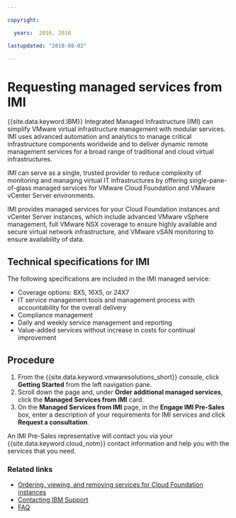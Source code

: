 ```yaml
---

copyright:

  years:  2016, 2018

lastupdated: "2018-08-02"

---
```


# Requesting managed services from IMI

{{site.data.keyword.IBM}} Integrated Managed Infrastructure (IMI) can simplify VMware virtual infrastructure management with modular services. IMI uses advanced automation and analytics to manage critical infrastructure components worldwide and to deliver dynamic remote management services for a broad range of traditional and cloud virtual infrastructures.

IMI can serve as a single, trusted provider to reduce complexity of monitoring and managing virtual IT infrastructures by offering single-pane-of-glass managed services for VMware Cloud Foundation and VMware vCenter Server environments.

IMI provides managed services for your Cloud Foundation instances and vCenter Server instances, which include advanced VMware vSphere management, full VMware NSX coverage to ensure highly available and secure virtual network infrastructure, and VMware vSAN monitoring to ensure availability of data.

## Technical specifications for IMI

The following specifications are included in the IMI managed service:

* Coverage options: 8X5, 16X5, or 24X7
* IT service management tools and management process with accountability for the overall delivery
* Compliance management
* Daily and weekly service management and reporting
* Value-added services without increase in costs for continual improvement

## Procedure

1. From the {{site.data.keyword.vmwaresolutions_short}} console, click **Getting Started** from the left navigation pane.
2. Scroll down the page and, under **Order additional managed services**, click the **Managed Services from IMI** card.
3. On the **Managed Services from IMI** page, in the **Engage IMI Pre-Sales** box, enter a description of your requirements for IMI services and click **Request a consultation**.

An IMI Pre-Sales representative will contact you via your {{site.data.keyword.cloud_notm}} contact information and help you with the services that you need.

### Related links

* [Ordering, viewing, and removing services for Cloud Foundation instances](../sddc/sd_addingremovingservices.html)
* [Contacting IBM Support](../vmonic/trbl_support.html)
* [FAQ](../vmonic/faq.html)
